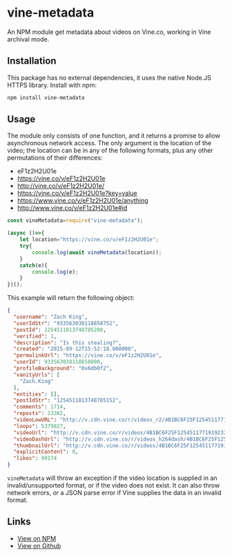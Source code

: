 # vine-metadata
An NPM module get metadata about videos on Vine.co, working in Vine archival mode.

## Installation
This package has no external dependencies, it uses the native Node.JS HTTPS library. Install with npm:
```sh
npm install vine-metadata
```

## Usage
The module only consists of one function, and it returns a promise to allow asynchronous network access. The only argument is the location of the video; the location can be in any of the following formats, plus any other permutations of their differences:
- eF1z2H2U01e
- https://vine.co/v/eF1z2H2U01e
- http://vine.co/v/eF1z2H2U01e/
- https://vine.co/v/eF1z2H2U01e?key=value
- https://www.vine.co/v/eF1z2H2U01e/anything
- http://www.vine.co/v/eF1z2H2U01e#id

```javascript
const vineMetadata=require("vine-metadata");

(async ()=>{
	let location="https://vine.co/v/eF1z2H2U01e";
	try{
		console.log(await vineMetadata(location));
	}
	catch(e){
		console.log(e);
	}
})();
```

This example will return the following object:
```json
{
  "username": "Zach King",
  "userIdStr": "933563038118858752",
  "postId": 1254511813748785200,
  "verified": 1,
  "description": "Is this stealing?",
  "created": "2015-09-12T15:52:18.000000",
  "permalinkUrl": "https://vine.co/v/eF1z2H2U01e",
  "userId": 933563038118858800,
  "profileBackground": "0x6db0f2",
  "vanityUrls": [
    "Zach.King"
  ],
  "entities": [],
  "postIdStr": "1254511813748785152",
  "comments": 1714,
  "reposts": 13382,
  "videoLowURL": "http://v.cdn.vine.co/r/videos_r2/4B1BC6F25F1254511771919233024_412080db124.0.2.4244536461089371410.mp4?versionId=wBsiUzb0ZrvaAj9P4wp_lx3zb9WkN1mX",
  "loops": 5379827,
  "videoUrl": "http://v.cdn.vine.co/r/videos/4B1BC6F25F1254511771919233024_412080db124.0.2.4244536461089371410.mp4?versionId=8ZlDriSUYzhefhySkR2BHijekY32XbuK",
  "videoDashUrl": "http://v.cdn.vine.co/r/videos_h264dash/4B1BC6F25F1254511771919233024_412080db124.0.2.4244536461089371410.mp4?versionId=RyZBG6okijmsHd.CnnN2oL64cNLwAqDM",
  "thumbnailUrl": "http://v.cdn.vine.co/r/videos/4B1BC6F25F1254511771919233024_412080db124.0.2.4244536461089371410.mp4.jpg?versionId=tSzEpgEqGrWFeOHEGouJxYDYFoX9m3G7",
  "explicitContent": 0,
  "likes": 99174
}
```

`vineMetadata` will throw an exception if the video location is supplied in an invalid/unsupported format, or if the video does not exist. It can also throw network errors, or a JSON parse error if Vine supplies the data in an invalid format.

## Links
- [View on NPM](https://www.npmjs.com/package/vine-metadata)
- [View on Github](https://github.com/SydLambert/vine-metadata)